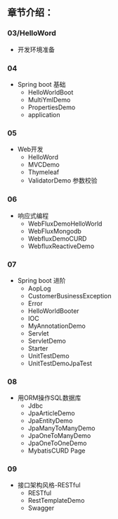  ## 章节介绍：
   ### 03/HelloWord
  - 开发环境准备
  
  ### 04
  - Spring boot 基础
    + HelloWorldBoot
    + MultiYmlDemo
    + PropertiesDemo
    + application
  
  ### 05
  - Web开发
    + HelloWord
    + MVCDemo
    + Thymeleaf
    + ValidatorDemo 参数校验
  
  ### 06
  - 响应式编程
    + WebFluxDemoHelloWorld
    + WebFluxMongodb
    + WebfluxDemoCURD
    + WebfluxReactiveDemo
  
  ### 07
  - Spring boot 进阶
    + AopLog
    + CustomerBusinessException
    + Error
    + HelloWorldBooter
    + IOC
    + MyAnnotationDemo
    + Servlet
    + ServletDemo
    + Starter
    + UnitTestDemo
    + UnitTestDemoJpaTest
  
  ### 08 
  - 用ORM操作SQL数据库
    + Jdbc
    + JpaArticleDemo
    + JpaEntityDemo
    + JpaManyToManyDemo
    + JpaOneToManyDemo
    + JpaOneToOneDemo
    + MybatisCURD Page
  
  ### 09
  - 接口架构风格-RESTful
    + RESTful
    + RestTemplateDemo
    + Swagger

